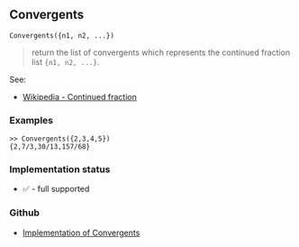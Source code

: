 ## Convergents

```
Convergents({n1, n2, ...})
```

> return the list of convergents which represents the continued fraction list `{n1, n2, ...}`.
  
See:  
* [Wikipedia - Continued fraction](https://en.wikipedia.org/wiki/Continued_fraction)

### Examples

```
>> Convergents({2,3,4,5})
{2,7/3,30/13,157/68}

```
  






### Implementation status

* &#x2705; - full supported

### Github

* [Implementation of Convergents](https://github.com/axkr/symja_android_library/blob/master/symja_android_library/matheclipse-core/src/main/java/org/matheclipse/core/builtin/NumberTheory.java#L878) 
